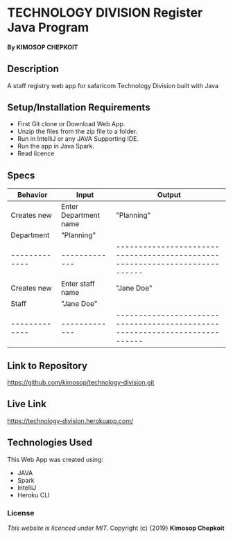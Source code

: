# TECHNOLOGY DIVISION Register Java Program

#### By **KIMOSOP CHEPKOIT**

## Description
A staff registry web app for safaricom Technology Division built with Java


## Setup/Installation Requirements
* First Git clone or Download Web App.
* Unzip the files from the zip file to a folder.
* Run in IntelliJ or any JAVA Supporting IDE.
* Run the app in Java Spark.
* Read licence


## Specs

|    Behavior   |     Input     |    Output                                                                  |
| ------------- | ------------- | ---------------------------------------------------------------------------|
| Creates new   | Enter Department name|     "Planning"                                                                 |
|   Department  |     "Planning"|                                                                            |
| ------------- | ------------- | ---------------------------------------------------------------------------|
| Creates new   |Enter staff name     |     "Jane Doe"                                                        |
|    Staff      |  "Jane Doe"             |                                                                            |
| ------------- | ------------- | ---------------------------------------------------------------------------|

## Link to Repository
https://github.com/kimosop/technology-division.git

## Live Link

https://technology-division.herokuapp.com/


## Technologies Used
This Web App was created using:
* JAVA
* Spark
* IntelliJ
* Heroku CLI


### License
*This website is licenced under MIT.*
Copyright (c) {2019} **Kimosop Chepkoit**
